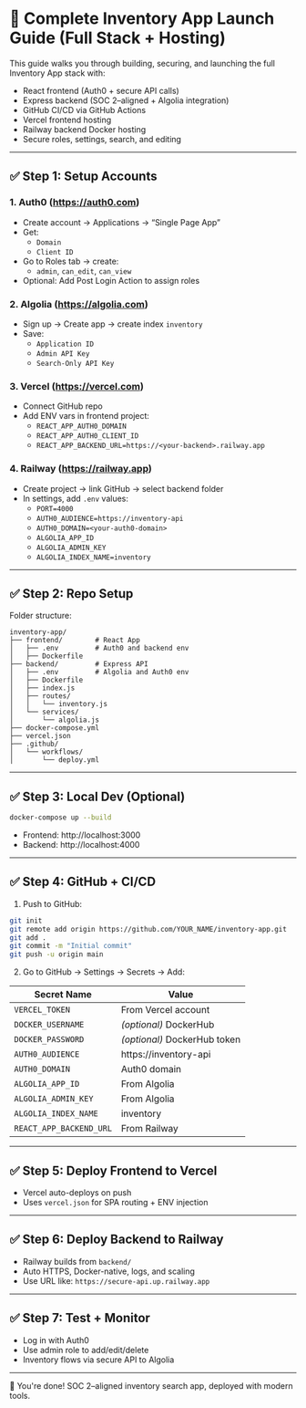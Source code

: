 # 🚀 Complete Inventory App Launch Guide (Full Stack + Hosting)

This guide walks you through building, securing, and launching the full Inventory App stack with:

- React frontend (Auth0 + secure API calls)
- Express backend (SOC 2–aligned + Algolia integration)
- GitHub CI/CD via GitHub Actions
- Vercel frontend hosting
- Railway backend Docker hosting
- Secure roles, settings, search, and editing

---

## ✅ Step 1: Setup Accounts

### 1. Auth0 (https://auth0.com)
- Create account → Applications → “Single Page App”
- Get:
  - `Domain`
  - `Client ID`
- Go to Roles tab → create:
  - `admin`, `can_edit`, `can_view`
- Optional: Add Post Login Action to assign roles

### 2. Algolia (https://algolia.com)
- Sign up → Create app → create index `inventory`
- Save:
  - `Application ID`
  - `Admin API Key`
  - `Search-Only API Key`

### 3. Vercel (https://vercel.com)
- Connect GitHub repo
- Add ENV vars in frontend project:
  - `REACT_APP_AUTH0_DOMAIN`
  - `REACT_APP_AUTH0_CLIENT_ID`
  - `REACT_APP_BACKEND_URL=https://<your-backend>.railway.app`

### 4. Railway (https://railway.app)
- Create project → link GitHub → select backend folder
- In settings, add `.env` values:
  - `PORT=4000`
  - `AUTH0_AUDIENCE=https://inventory-api`
  - `AUTH0_DOMAIN=<your-auth0-domain>`
  - `ALGOLIA_APP_ID`
  - `ALGOLIA_ADMIN_KEY`
  - `ALGOLIA_INDEX_NAME=inventory`

---

## ✅ Step 2: Repo Setup

Folder structure:
```
inventory-app/
├── frontend/        # React App
│   ├── .env         # Auth0 and backend env
│   ├── Dockerfile
├── backend/         # Express API
│   ├── .env         # Algolia and Auth0 env
│   ├── Dockerfile
│   ├── index.js
│   ├── routes/
│   │   └── inventory.js
│   └── services/
│       └── algolia.js
├── docker-compose.yml
├── vercel.json
├── .github/
│   └── workflows/
│       └── deploy.yml
```

---

## ✅ Step 3: Local Dev (Optional)

```bash
docker-compose up --build
```

- Frontend: http://localhost:3000
- Backend: http://localhost:4000

---

## ✅ Step 4: GitHub + CI/CD

1. Push to GitHub:
```bash
git init
git remote add origin https://github.com/YOUR_NAME/inventory-app.git
git add .
git commit -m "Initial commit"
git push -u origin main
```

2. Go to GitHub → Settings → Secrets → Add:

| Secret Name               | Value                        |
|---------------------------|------------------------------|
| `VERCEL_TOKEN`            | From Vercel account          |
| `DOCKER_USERNAME`         | *(optional)* DockerHub       |
| `DOCKER_PASSWORD`         | *(optional)* DockerHub token |
| `AUTH0_AUDIENCE`          | https://inventory-api        |
| `AUTH0_DOMAIN`            | Auth0 domain                 |
| `ALGOLIA_APP_ID`          | From Algolia                 |
| `ALGOLIA_ADMIN_KEY`       | From Algolia                 |
| `ALGOLIA_INDEX_NAME`      | inventory                    |
| `REACT_APP_BACKEND_URL`   | From Railway                 |

---

## ✅ Step 5: Deploy Frontend to Vercel

- Vercel auto-deploys on push
- Uses `vercel.json` for SPA routing + ENV injection

---

## ✅ Step 6: Deploy Backend to Railway

- Railway builds from `backend/`
- Auto HTTPS, Docker-native, logs, and scaling
- Use URL like: `https://secure-api.up.railway.app`

---

## ✅ Step 7: Test + Monitor

- Log in with Auth0
- Use admin role to add/edit/delete
- Inventory flows via secure API to Algolia

---

🎉 You're done! SOC 2–aligned inventory search app, deployed with modern tools.
